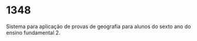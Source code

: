 # 1348
Sistema para aplicação de provas de geografia para alunos do sexto ano do ensino fundamental 2.
